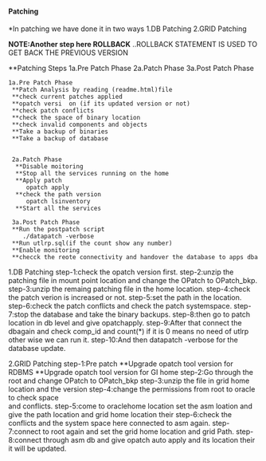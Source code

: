 #### Patching
*In patching we have done it in two ways
  1.DB Patching
  2.GRID Patching

  **NOTE:Another step here ROLLBACK**
      ..ROLLBACK STATEMENT IS USED TO GET BACK THE PREVIOUS VERSION

 **Patching Steps
    1a.Pre Patch Phase
    2a.Patch Phase
    3a.Post Patch Phase

    1a.Pre Patch Phase
     **Patch Analysis by reading (readme.html)file
     **check current patches applied
     **opatch versi  on (if its updated version or not)
     **check patch conflicts
     **check the space of binary location
     **check invalid components and objects
     **Take a backup of binaries
     **Take a backup of database


     2a.Patch Phase
      **Disable moitoring
      **Stop all the services running on the home
      **Apply patch
         opatch apply
      **check the path version
         opatch lsinventory
      **Start all the services

     3a.Post Patch Phase
     **Run the postpatch script
        ./datapatch -verbose
     **Run utlrp.sql(if the count show any number)
     **Enable monitoring
     **checck the reote connectivity and handover the database to apps dba


1.DB Patching
  step-1:check the opatch version first.
  step-2:unzip the patching file in mount point location and change the OPatch to OPatch_bkp.
  step-3:unzip the remaing patching file in the home location.
  step-4:check the patch verion is increased or not.
  step-5:set the path in the location.
  step-6:check the patch conflicts and check the patch systemspace.
  step-7:stop the database and take the binary backups.
  step-8:then go to patch location in db level and give opatchapply.
  step-9:After that connect the dbagain and check comp_id and count(*)
          if it is 0 means no need of utlrp other wise we can run it.
 step-10:And then datapatch -verbose for the database update.



2.GRID Patching
   step-1:Pre patch 
         **Upgrade opatch tool version for RDBMS 
         **Upgrade opatch tool version for GI home
   step-2:Go through the root and change OPatch to OPatch_bkp
   step-3:unzip the file in grid home location and the version
   step-4:change the permissions from root to oracle to check space  
           and conflicts.
   step-5:come to oraclehome location set the asm loation and give the
           path location and grid home location their
   step-6:check the conflicts and the system space here connected to asm
        again.
   step-7:connect to root again and set the grid home location and grid
          Path.
   step-8:connect through asm db and give opatch auto apply and its location their it will be updated. 

